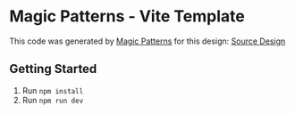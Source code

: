 # Magic Patterns - Vite Template

This code was generated by [Magic Patterns](https://magicpatterns.com) for this design: [Source Design](https://www.magicpatterns.com/c/cgevrjddvj8vhtfosvwmrh)

## Getting Started

1. Run `npm install`
2. Run `npm run dev`
